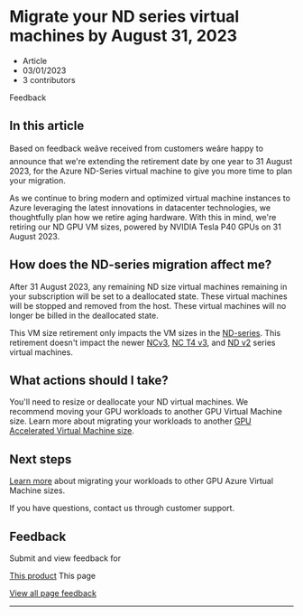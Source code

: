 # Migrate your ND series virtual machines by August 31, 2023

* Article
* 03/01/2023
* 3 contributors

Feedback

## In this article

Based on feedback weâve received from customers weâre happy to announce that we're extending the retirement date by one year to 31 August 2023, for the Azure ND-Series virtual machine to give you more time to plan your migration.

As we continue to bring modern and optimized virtual machine instances to Azure leveraging the latest innovations in datacenter technologies, we thoughtfully plan how we retire aging hardware.
With this in mind, we're retiring our ND GPU VM sizes, powered by NVIDIA Tesla P40 GPUs on 31 August 2023.

## How does the ND-series migration affect me?

After 31 August 2023, any remaining ND size virtual machines remaining in your subscription will be set to a deallocated state. These virtual machines will be stopped and removed from the host. These virtual machines will no longer be billed in the deallocated state.

This VM size retirement only impacts the VM sizes in the [ND-series](nd-series). This retirement doesn't impact the newer [NCv3](ncv3-series), [NC T4 v3](nct4-v3-series), and [ND v2](ndv2-series) series virtual machines.

## What actions should I take?

You'll need to resize or deallocate your ND virtual machines. We recommend moving your GPU workloads to another GPU Virtual Machine size. Learn more about migrating your workloads to another [GPU Accelerated Virtual Machine size](sizes-gpu).

## Next steps

[Learn more](n-series-migration) about migrating your workloads to other GPU Azure Virtual Machine sizes.

If you have questions, contact us through customer support.

## Feedback

Submit and view feedback for

[This product](https://feedback.azure.com/d365community/forum/ec2f1827-be25-ec11-b6e6-000d3a4f0f1c)
This page

[View all page feedback](https://github.com/MicrosoftDocs/azure-docs/issues)

---
